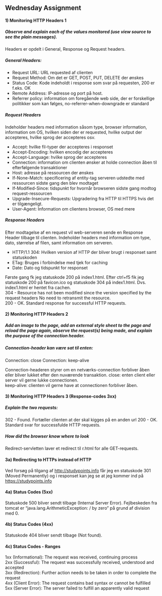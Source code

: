 ## Wednesday Assignment

#### 1) Monitoring HTTP Headers 1
##### Observe and explain each of the values monitored (use view source to see the plain messages).

Headers er opdelt i General, Response og Request headers. 

##### General Headers:
* Request URL: URL requested af clienten
* Request Method: Om det er GET, POST, PUT, DELETE der ønskes
* Status Code: Kode indeholdt i response som svar på requesten, 200 er f.eks. OK
* Remote Address: IP-adresse og port på host.
* Referrer policy: information om foregående web side, der er forskellige politikker som kan følges, no-referrer-when-downgrade er standard

##### Request Headers  
Indeholder headers med information såsom type, browser information, information om OS, hvilken siden der er requested, hvilke output der accepteres, hvilke sprog der accepteres osv. 

* Accept: hvilke fil-typer der accepteres i responset
* Accept-Encoding: hvilken encodig der accepteres
* Accept-Language: hvilke sprog der accepteres
* Connection: information om clienten ønsker at holde connection åben til efterfølgende transaktioner
* Host: adresse på ressourcen der ønskes
* If-None-Match: specificering af entity-tag serveren udstedte med ressourcen sidste gang den blev modtaget
* If-Modified-Since: tidspunkt for hvornår browseren sidste gang modtog request-ressourcen
* Upgrade-Insecure-Requests: Upgradering fra HTTP til HTTPS hvis det er tilgængeligt.
* User-Agent: Information om clientens browser, OS med mere  

##### Response Headers  
Efter modtagelse af en request vil web-serveren sende en Response Header tilbage til clienten. Indeholder headers med information om type, dato, størrelse af filen, samt information om serveren. 

* HTTP/1.1 304: Hvilken version af HTTP der bliver brugt i responset samt statuskoden
* ETag: Bruges i forbindelse med tjek for caching
* Date: Dato og tidspunkt for responset  
     
  
Første gang fk jeg statuskode 200 på index1.html. Efter ctrl+f5 fik jeg statuskode 200 på favicon.ico og statuskode 304 på index1.html. Dvs. index1.html er hentet fra cachen.  
304 - Resource has not been modified since the version specified by the request headers No need to retransmit the resource.  
200 - OK. Standard response for successful HTTP requests.  
  
  
#### 2) Monitoring HTTP Headers 2
##### Add an image to the page, add an external style sheet to the page and reload the page again, observe the request(s) being made, and explain the purpose of the connection header.

##### Connection-header kan være sat til enten:
Connection: close
Connection: keep-alive  
  
Connection-headeren styrer om en netværks-connection forbliver åben eller bliver lukket efter den nuværende transaktion. 
close: enten client eller server vil gerne lukke connectionen.   
keep-alive: clienten vil gerne have at connectionen forbliver åben. 

#### 3) Monitoring HTTP Headers 3  (Response-codes 3xx)
##### Explain the two requests:
302 - Found. Fortæller clienten at der skal kigges på en anden url
200 - OK. Standard svar for successfulde HTTP requests.  


##### How did the browser know where to look
Redirect-servletten laver et redirect til r.html for alle GET-requests.  


#### 3a) Redirecting to HTTPs instead of HTTP
Ved forsøg på tilgang af http://studypoints.info får jeg en statuskode 301 (Moved Permanently) og i responset kan jeg se at jeg kommer ind på https://studypoints.info   
  
  
#### 4a) Status Codes (5xx)
Statuskode 500 bliver sendt tilbage (Internal Server Error). Fejlbeskeden fra tomcat er “java.lang.ArithmeticException: / by zero” på grund af division med 0.   
  
  
#### 4b) Status Codes (4xx)
Statuskode 404 bliver sendt tilbage (Not found).  
  
  
#### 4c) Status Codes - Ranges
1xx (Informational): The request was received, continuing process  
2xx (Successful): The request was successfully received, understood and accepted  
3xx (Redirection): Further action needs to be taken in order to complete the request  
4xx (Client Error): The request contains bad syntax or cannot be fulfilled  
5xx (Server Error): The server failed to fulfill an apparently valid request  




